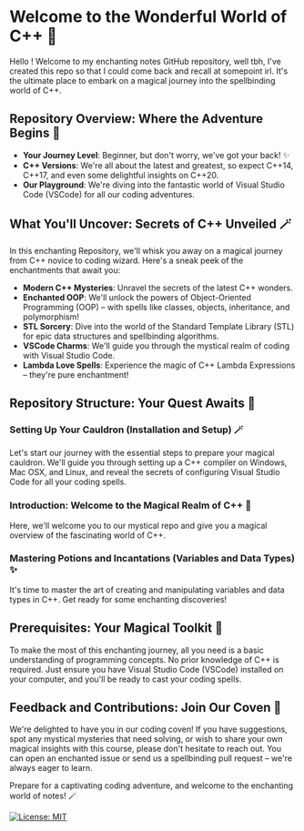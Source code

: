 # Welcome to the Wonderful World of C++ 🔮

Hello ! Welcome to my enchanting notes GitHub repository, well tbh, I've created this repo so that I could come back and recall at somepoint irl. It's the ultimate place to embark on a magical journey into the spellbinding world of C++.

## Repository Overview: Where the Adventure Begins 🌟

- **Your Journey Level**: Beginner, but don't worry, we've got your back! ✨
- **C++ Versions**: We're all about the latest and greatest, so expect C++14, C++17, and even some delightful insights on C++20.
- **Our Playground**: We're diving into the fantastic world of Visual Studio Code (VSCode) for all our coding adventures.

## What You'll Uncover: Secrets of C++ Unveiled 🪄

In this enchanting Repository, we'll whisk you away on a magical journey from C++ novice to coding wizard. Here's a sneak peek of the enchantments that await you:

- **Modern C++ Mysteries**: Unravel the secrets of the latest C++ wonders.
- **Enchanted OOP**: We'll unlock the powers of Object-Oriented Programming (OOP) – with spells like classes, objects, inheritance, and polymorphism!
- **STL Sorcery**: Dive into the world of the Standard Template Library (STL) for epic data structures and spellbinding algorithms.
- **VSCode Charms**: We'll guide you through the mystical realm of coding with Visual Studio Code.
- **Lambda Love Spells**: Experience the magic of C++ Lambda Expressions – they're pure enchantment!

## Repository Structure: Your Quest Awaits 🌸

### Setting Up Your Cauldron (Installation and Setup) 🪄

Let's start our journey with the essential steps to prepare your magical cauldron. We'll guide you through setting up a C++ compiler on Windows, Mac OSX, and Linux, and reveal the secrets of configuring Visual Studio Code for all your coding spells.

### Introduction: Welcome to the Magical Realm of C++ 🌟

Here, we'll welcome you to our mystical repo and give you a magical overview of the fascinating world of C++.

### Mastering Potions and Incantations (Variables and Data Types) ✨

It's time to master the art of creating and manipulating variables and data types in C++. Get ready for some enchanting discoveries!


## Prerequisites: Your Magical Toolkit 🧰 

To make the most of this enchanting journey, all you need is a basic understanding of programming concepts. No prior knowledge of C++ is required. Just ensure you have Visual Studio Code (VSCode) installed on your computer, and you'll be ready to cast your coding spells.

## Feedback and Contributions: Join Our Coven  💖

We're delighted to have you in our coding coven! If you have suggestions, spot any mystical mysteries that need solving, or wish to share your own magical insights with this course, please don't hesitate to reach out. You can open an enchanted issue or send us a spellbinding pull request – we're always eager to learn.

Prepare for a captivating coding adventure, and welcome to the enchanting world of notes! 🪄

[![License: MIT](https://img.shields.io/badge/License-MIT-yellow.svg)](LICENSE)
